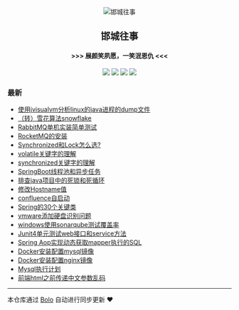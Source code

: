 <p align="center"><img alt="邯城往事" src="https://img.hacpai.com/file/2019/11/guohui-e67e7b3b.png"></p><h2 align="center">
邯城往事
</h2>

<h4 align="center">               >>>  展颜笑夙愿，一笑泯恩仇 <<<</h4>
<p align="center"><a title="邯城往事" target="_blank" href="https://github.com/cuijianzhe/bolo-blog"><img src="https://img.shields.io/github/last-commit/cuijianzhe/bolo-blog.svg?style=flat-square&color=FF9900"></a>
<a title="GitHub repo size in bytes" target="_blank" href="https://github.com/cuijianzhe/bolo-blog"><img src="https://img.shields.io/github/repo-size/cuijianzhe/bolo-blog.svg?style=flat-square"></a>
<a title="Bolo Version" target="_blank" href="https://github.com/adlered/bolo-solo"><img src="https://img.shields.io/badge/bolo-v2.5 稳定版-f1e05a.svg?style=flat-square&color=blueviolet"></a>
<a title="Hits" target="_blank" href="https://github.com/88250/hits"><img src="https://hits.b3log.org/cuijianzhe/bolo-blog.svg"></a></p>

### 最新

* [使用jvisualvm分析linux的java进程的dump文件](https://null:-1/articles/2022/03/15/1647327044536.html)
* [（转）雪花算法snowflake](https://null:-1/articles/2022/03/14/1647248989971.html)
* [RabbitMQ单机实装简单测试](https://null:-1/articles/2022/03/10/1646899951655.html)
* [RocketMQ的安装](https://null:-1/articles/2022/03/08/1646708577038.html)
* [Synchronized和Lock怎么选?](https://null:-1/articles/2022/02/28/1646026876357.html)
* [volatile关键字的理解](https://null:-1/articles/2022/02/13/1644715920039.html)
* [synchronized关键字的理解](https://null:-1/articles/2022/02/13/1644715710062.html)
* [SpringBoot线程池和异步任务](https://null:-1/articles/2022/02/09/1644397241317.html)
* [排查java项目中的死锁和死循环](https://null:-1/articles/2022/02/03/1643879655765.html)
* [修改Hostname值](https://null:-1/articles/2022/01/27/1643251072876.html)
* [confluence自启动](https://null:-1/articles/2022/01/21/1642779793133.html)
* [Spring的30个关键类](https://null:-1/articles/2022/01/20/1642672101433.html)
* [vmware添加硬盘识别问题](https://null:-1/articles/2022/01/04/1641281074919.html)
* [windows使用sonarqube测试覆盖率](https://null:-1/articles/2021/12/17/1639729059800.html)
* [Junit4单元测试web接口和service方法](https://null:-1/articles/2021/12/17/1639728939461.html)
* [Spring Aop实现动态获取mapper执行的SQL](https://null:-1/articles/2021/12/08/1638955999673.html)
* [Docker安装配置mysql镜像](https://null:-1/articles/2021/12/03/1638513021734.html)
* [Docker安装配置nginx镜像](https://null:-1/articles/2021/12/03/1638511535202.html)
* [Mysql执行计划](https://null:-1/articles/2021/12/01/1638348062390.html)
* [前端html之前传递中文参数乱码](https://null:-1/articles/2021/11/30/1638254403311.html)



---

本仓库通过 [Bolo](https://github.com/adlered/bolo-solo) 自动进行同步更新 ❤️ 